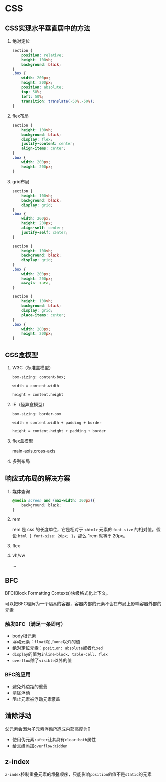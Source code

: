# CSS

## CSS实现水平垂直居中的方法

1. 绝对定位

   ```css
   section {
       position: relative;
       height: 100vh;
       background: black;
   }
   .box {
       width: 200px;
       height: 200px;
       position: absolute;
       top: 50%;
       left: 50%;
       transition: translate(-50%,-50%);
   }
   
   ```

2. flex布局

   ```css
   section {
       height: 100vh;
       background: black;
       display: flex;
       justify-content: center;
       align-items: center;
   }
   .box {
       width: 200px;
       height: 200px;
   }
   
   ```

3. grid布局

   ```css
   section {
       height: 100vh;
       background: black;
       display: grid;
   }
   .box {
       width: 200px;
       height: 200px;
       align-self: center;
       justify-self: center;
   }
   
   ```

   ```css
   section {
       height: 100vh;
       background: black;
       display: grid;
   }
   .box {
       width: 200px;
       height: 200px;
       margin: auto;
   }
   
   ```

   ```css
   section {
       height: 100vh;
       background: black;
       display: grid;
       place-items: center;
   }
   .box {
       width: 200px;
       height: 200px;
   }
   
   ```

   

## CSS盒模型

1. W3C（标准盒模型）

   `box-sizing: content-box;`

   `width = content.width`

   `height = content.height`

2. IE（怪异盒模型）

   `box-sizing: border-box`

   `width = content.width + padding + border`

   `height = content.height + padding + border`

3. flex盒模型

   main-axis,cross-axis

4. 多列布局

## 响应式布局的解决方案

1. 媒体查询

   ```css
   @media screen and (max-width: 300px){
       background: black;
   }
   
   ```

2. rem

   rem 是 css 的长度单位，它是相对于 `<html>` 元素的 `font-size` 的相对值。假设 `html { font-size: 20px; }`，那么 1rem 就等于 20px。

3. flex

4. vh/vw

   ...



## BFC

BFC(Block Formatting Contexts)块级格式化上下文。

可以把BFC理解为一个隔离的容器，容器内部的元素不会在布局上影响容器外部的元素

### 触发BFC（满足一条即可）

- body根元素
- 浮动元素：`float`除了`none`以外的值
- 绝对定位元素：`position: absolute`或者`fixed`
- `display`的值为`inline-block`、`table-cell`、`flex`
- `overflow`除了`visible`以外的值

### BFC的应用

- 避免外边距的重叠
- 清除浮动
- 阻止元素被浮动元素覆盖



## 清除浮动

父元素会因为子元素浮动所造成内部高度为0

- 使用伪元素`:after`让其具有`clear:both`属性
- 给父级添加`overflow:hidden`



## z-index

`z-index`控制重叠元素的堆叠顺序，只能影响`position`的值不是`static`的元素